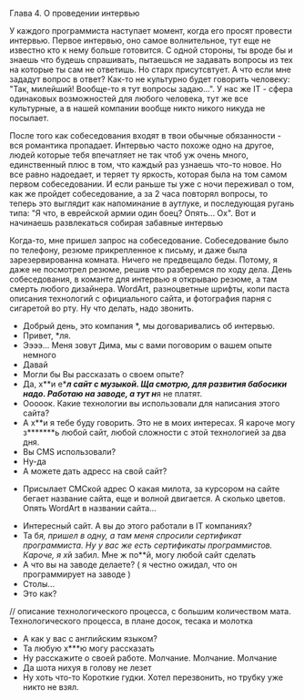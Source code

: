Глава 4. О проведении интервью

У каждого программиста наступает момент, когда его просят провести интервью. Первое интервью, оно самое волнительное, тут еще не известно кто к нему больше готовится. С одной стороны, ты вроде бы и знаешь что будешь спрашивать, пытаешься не задавать вопросы из тех на которые ты сам не ответишь. Но старх присутсвтует. А что если мне зададут вопрос в ответ? Как-то не культурно будет говорить человеку: "Так, милейший! Вообще-то я тут вопросы задаю...". У нас же IT - сфера одинаковых возможностей для любого человека, тут же все культурные, а в нашей компании вообще никто никого никуда не посылает. 

После того как собеседования входят в твои обычные обязанности - вся романтика пропадает. Интервью часто похоже одно на другое, людей которые тебя впечатляет не так чтоб уж очень много, единственный плюс в том, что каждый раз узнаешь что-то новое. Но все равно надоедает, и теряет ту яркость, которая была на том самом первом собеседовании. И если раньше ты уже с ночи переживал о том, как же пройдет собеседование, а за 2 часа повторял вопросы, то теперь это выглядит как напоминание в аутлуке, и последующая ругань типа: "Я что, в еврейской армии один боец? Опять... Ох". Вот и начинаешь развлекаться собирая забавные интервью

Когда-то, мне пришел запрос на собеседование. Собеседование было по телефону, резюме прикрепленное к письму, и даже была зарезервированна комната. Ничего не предвещало беды. Потому, я даже не посмотрел резюме, решив что разберемся по ходу дела. День собеседования, в команте для интервью я открываю резюме, а там смерть любого дизайнера. WordArt, разноцветные шрифты, копи паста описания технологий с официального сайта, и фотография парня с сигаретой во рту. Ну что делать, надо звонить.

- Добрый день, это компания *, мы договаривались об интервью.
- Привет, *ля.
- Ээээ... Меня зовут Дима, мы с вами поговорим о вашем опыте немного
- Давай
- Могли бы Вы рассказать о своем опыте?
- Да, х**и е****л сайт с музыкой. Ща смотрю, для развития бабосики надо. Работаю на заводе, а тут н***я не платят.
- Ооооок. Какие технологии вы использовали для написания этого сайта?
- А х**и я тебе буду говорить. Это не в моих интересах. Я кароче могу з*******ь любой сайт, любой сложности с этой технологией за два дня.
- Вы CMS использовали?
- Ну-да
- А можете дать адресс на свой сайт?
* Присылает СМСкой адрес
 О какая милота, за курсором на сайте бегает название сайта, еще и волной двигается. А сколько цветов. Опять WordArt в названии сайта...
- Интересный сайт. А вы до этого работали в IT компаниях?
- Та б*я, пришел в одну, а там меня спросили сертификат программиста. Ну у вас же есть сертификаты программистов. Кароче, я х*й забил. Мне ж по**й, могу любой сайт сделать
- А что вы на заводе делаете? ( я честно ожидал, что он программирует на заводе )
- Столы...
- Это как?

// описание технологического процесса, с большим количеством мата. Технологического процесса, в плане досок, тесака и молотка
- А как у вас с английским языком?
- Та любую х***ю могу рассказать 
- Ну расскажите о своей работе.
Молчание. Молчание. Молчание
- Да шота нихуя в голову не лезет
- Ну хоть что-то
Короткие гудки. Хотел перезвонить, но трубку уже никто не взял.

